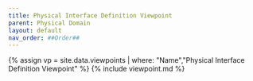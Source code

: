 ```yaml
---
title: Physical Interface Definition Viewpoint
parent: Physical Domain
layout: default
nav_order: ##Order##
---
```

{% assign vp = site.data.viewpoints | where: "Name","Physical Interface Definition Viewpoint" %}
{% include viewpoint.md %}